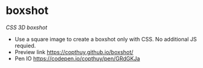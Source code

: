 # boxshot
*CSS 3D boxshot*

- Use a square image to create a boxshot only with CSS. No additional JS requied.
- Preview link https://copthuy.github.io/boxshot/
- Pen IO https://codepen.io/copthuy/pen/GRdGKJa
